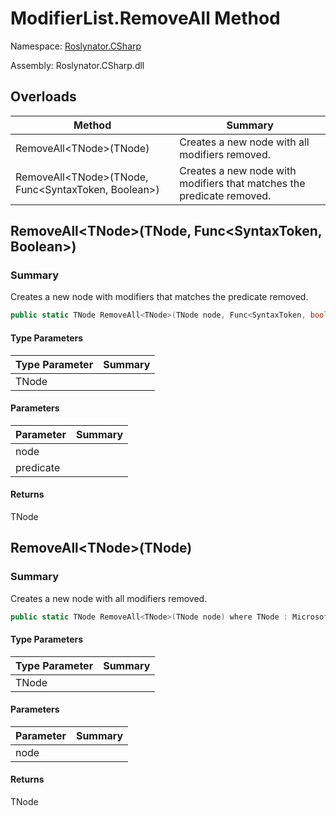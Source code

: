 # ModifierList\.RemoveAll Method

Namespace: [Roslynator.CSharp](../../README.md)

Assembly: Roslynator\.CSharp\.dll

## Overloads

| Method | Summary |
| ------ | ------- |
| RemoveAll\<TNode>\(TNode\) | Creates a new node with all modifiers removed\. |
| RemoveAll\<TNode>\(TNode, Func\<SyntaxToken, Boolean>\) | Creates a new node with modifiers that matches the predicate removed\. |

## RemoveAll\<TNode>\(TNode, Func\<SyntaxToken, Boolean>\)

### Summary

Creates a new node with modifiers that matches the predicate removed\.

```csharp
public static TNode RemoveAll<TNode>(TNode node, Func<SyntaxToken, bool> predicate) where TNode : Microsoft.CodeAnalysis.SyntaxNode
```

#### Type Parameters

| Type Parameter | Summary |
| -------------- | ------- |
| TNode | |

#### Parameters

| Parameter | Summary |
| --------- | ------- |
| node | |
| predicate | |

#### Returns

TNode


## RemoveAll\<TNode>\(TNode\)

### Summary

Creates a new node with all modifiers removed\.

```csharp
public static TNode RemoveAll<TNode>(TNode node) where TNode : Microsoft.CodeAnalysis.SyntaxNode
```

#### Type Parameters

| Type Parameter | Summary |
| -------------- | ------- |
| TNode | |

#### Parameters

| Parameter | Summary |
| --------- | ------- |
| node | |

#### Returns

TNode


